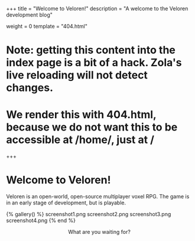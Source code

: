 +++
title = "Welcome to Veloren!"
description = "A welcome to the Veloren development blog"

weight = 0
template = "404.html"
# Note: getting this content into the index page is a bit of a hack. Zola's live reloading will not detect changes.
# We render this with 404.html, because we do not want this to be accessible at /home/, just at /
+++

# Welcome to Veloren!

Veloren is an open-world, open-source multiplayer voxel RPG. The game is in an early stage of development, but is playable.

{% gallery() %}
screenshot1.png
screenshot2.png
screenshot3.png
screenshot4.png
{% end %}

<p style="text-align: center; margin-top: 1em;">What are you waiting for?</p>